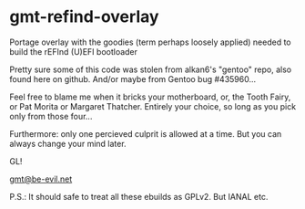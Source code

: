gmt-refind-overlay
==================

Portage overlay with the goodies (term perhaps loosely applied) needed
to build the rEFInd (U)EFI bootloader

Pretty sure some of this code was stolen from alkan6's "gentoo" repo,
also found here on github.  And/or maybe from Gentoo bug #435960...

Feel free to blame me when it bricks your motherboard, or, the Tooth
Fairy, or Pat Morita or Margaret Thatcher.  Entirely your choice,
so long as you pick only from those four...

Furthermore: only one percieved culprit is allowed at a time.  But you
can always change your mind later.

GL!

gmt@be-evil.net

P.S.:
It should safe to treat all these ebuilds as GPLv2. But IANAL etc.
